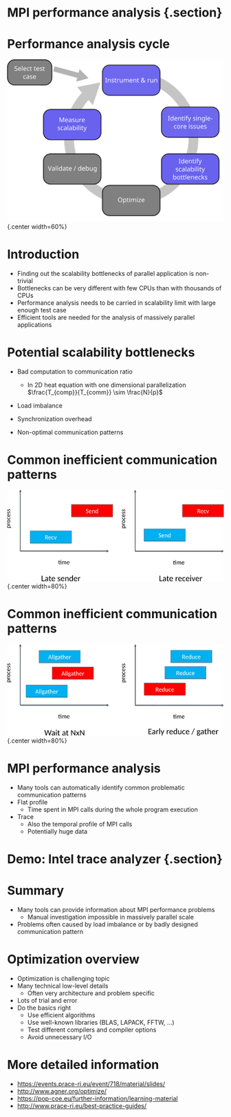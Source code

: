 # MPI performance analysis  {.section}

# Performance analysis cycle

![](img/perf-analysis-mpi.png){.center width=60%}

# Introduction

- Finding out the scalability bottlenecks of parallel application is non-trivial
- Bottlenecks can be very different with few CPUs than with thousands of CPUs
- Performance analysis needs to be carried in scalability limit with 
  large enough test case
- Efficient tools are needed for the analysis of massively parallel applications


# Potential scalability bottlenecks

- Bad computation to communication ratio
    - In 2D heat equation with one dimensional parallelization <br>
      $\frac{T_{comp}}{T_{comm}} \sim \frac{N}{p}$

- Load imbalance
- Synchronization overhead
- Non-optimal communication patterns

# Common inefficient communication patterns 

![](img/ineff1.png){.center width=80%}

# Common inefficient communication patterns

![](img/ineff2.png){.center width=80%}

# MPI performance analysis

- Many tools can automatically identify common problematic communication 
   patterns
- Flat profile
    - Time spent in MPI calls during the whole program execution
- Trace
    - Also the temporal profile of MPI calls
    - Potentially huge data

# Demo: Intel trace analyzer {.section}

# Summary

- Many tools can provide information about MPI performance problems
    - Manual investigation impossible in massively parallel scale
- Problems often caused by load imbalance or by badly designed communication 
  pattern 

# Optimization overview

- Optimization is challenging topic
- Many technical low-level details
     - Often very architecture and problem specific
- Lots of trial and error
- Do the basics right
    - Use efficient algorithms
    - Use well-known libraries (BLAS, LAPACK, FFTW, …)
    - Test different compilers and compiler options
    - Avoid unnecessary I/O

# More detailed information

- <https://events.prace-ri.eu/event/718/material/slides/>
- <http://www.agner.org/optimize/>
- <https://pop-coe.eu/further-information/learning-material>
- <http://www.prace-ri.eu/best-practice-guides/>

